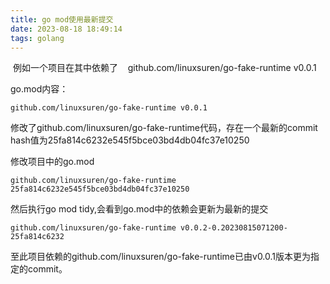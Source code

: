 ```yaml
---
title: go mod使用最新提交
date: 2023-08-18 18:49:14
tags: golang
---
```

​
例如一个项目在其中依赖了    github.com/linuxsuren/go-fake-runtime v0.0.1

go.mod内容：

	github.com/linuxsuren/go-fake-runtime v0.0.1

修改了github.com/linuxsuren/go-fake-runtime代码，存在一个最新的commit hash值为25fa814c6232e545f5bce03bd4db04fc37e10250

修改项目中的go.mod
```
github.com/linuxsuren/go-fake-runtime 25fa814c6232e545f5bce03bd4db04fc37e10250
```
然后执行go mod tidy,会看到go.mod中的依赖会更新为最新的提交
```
github.com/linuxsuren/go-fake-runtime v0.0.2-0.20230815071200-25fa814c6232
```
至此项目依赖的github.com/linuxsuren/go-fake-runtime已由v0.0.1版本更为指定的commit。

​
